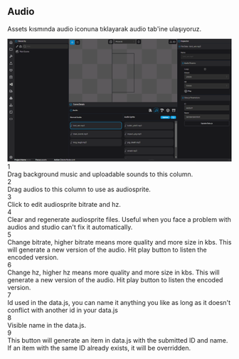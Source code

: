 ## Audio

Assets kısmında audio iconuna tıklayarak audio tab'ine ulaşıyoruz.

<div style="position:relative">
    <img src="./img/audio.png" alt="Gitlab Access Token"/>
    <div class="hover-box" style="left:35%; top:60%">
        <div class="title">1</div>
        <div class="body">
            Drag background music and uploadable sounds to this column.
        </div>
    </div>
    <div class="hover-box" style="left:57%; top:60%">
        <div class="title">2</div>
        <div class="body">
            Drag audios to this column to use as audiosprite.
        </div>
    </div>
    <div class="hover-box" style="left:66.5%; top:60%">
        <div class="title">3</div>
        <div class="body">
            Click to edit audiosprite bitrate and hz.
        </div>
    </div>
    <div class="hover-box" style="left:71.5%; top:60%">
        <div class="title">4</div>
        <div class="body">
            Clear and regenerate audiosprite files. Useful when you face a problem with audios and studio can't fix it automatically.
        </div>
    </div>
    <div class="hover-box" style="left:76.5%; top:27%">
        <div class="title">5</div>
        <div class="body">
            Change bitrate, higher bitrate means more quality and more size in kbs. This will generate a new version of the audio. Hit play button to listen the encoded version.
        </div>
    </div>
    <div class="hover-box" style="left:76.5%; top:35%">
        <div class="title">6</div>
        <div class="body">
            Change hz, higher hz means more quality and more size in kbs. This will generate a new version of the audio. Hit play button to listen the encoded version.
        </div>
    </div>
    <div class="hover-box" style="left:76.5%; top:53%">
        <div class="title">7</div>
        <div class="body">
            Id used in the data.js, you can name it anything you like as long as it doesn't conflict with another id in your data.js
        </div>
    </div>
    <div class="hover-box" style="left:76.5%; top:60%">
        <div class="title">8</div>
        <div class="body">
            Visible name in the data.js.
        </div>
    </div>
    <div class="hover-box" style="left:76.5%; top:66%">
        <div class="title">9</div>
        <div class="body">
            This button will generate an item in data.js with the submitted ID and name. If an item with the same ID already exists, it will be overridden.
        </div>
    </div>

</div>

